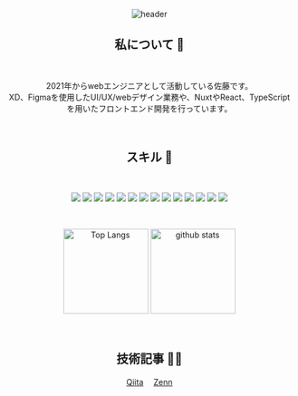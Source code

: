<div align="center">

![header](https://capsule-render.vercel.app/api?type=waving&color=auto&height=250&section=header&text=👋%20初めまして!%20&fontSize=30&fontAlignY=38)

<h2>私について 🤝</h2>
&thinsp;

 <p>
    2021年からwebエンジニアとして活動している佐藤です。<br>
    XD、Figmaを使用したUI/UX/webデザイン業務や、NuxtやReact、TypeScriptを用いたフロントエンド開発を行っています。
</p>

&thinsp;

<h2>スキル 🚀</h2>
&thinsp;

![](https://img.shields.io/badge/HTML-E34F26?style=for-the-badge&logo=html5&logoColor=white) ![](https://img.shields.io/badge/CSS-1572B6?style=for-the-badge&logo=CSS3&logoColor=white) ![](https://img.shields.io/badge/Javascript-F7DF1E?style=for-the-badge&logo=Javascript&logoColor=black) ![](https://img.shields.io/badge/Typescript-3178C6?style=for-the-badge&logo=Typescript&logoColor=white) ![](https://img.shields.io/badge/React-61DAFB?style=for-the-badge&logo=React&logoColor=white) ![](https://img.shields.io/badge/React_Native-61DAFB?style=for-the-badge&logo=React&logoColor=white) ![](https://img.shields.io/badge/Redux_Toolkit-764ABC?style=for-the-badge&logo=Redux&logoColor=white) ![](https://img.shields.io/badge/Vue-4FC08D?style=for-the-badge&logo=Vue.js&logoColor=white) ![](https://img.shields.io/badge/Nuxt-319795?style=for-the-badge&logo=Nuxt.js&logoColor=white) ![](https://img.shields.io/badge/Vuetify-1867C0?style=for-the-badge&logo=Vuetify&logoColor=white) ![](https://img.shields.io/badge/ChakraUI-319795?style=for-the-badge&logo=chakraui&logoColor=white) ![](https://img.shields.io/badge/wordpress-21759B?style=for-the-badge&logo=wordpress&logoColor=white) ![](https://img.shields.io/badge/tailwindcss-06B6D4?style=for-the-badge&logo=tailwindcss&logoColor=white) ![](https://img.shields.io/badge/next-06B6D4?style=for-the-badge&logo=next.js&logoColor=white)

&thinsp;

<p align="center"> 
  <img alt="Top Langs" height="150px" src="https://github-readme-stats.vercel.app/api/top-langs/?username=m-sato96&layout=compact" />
  <img alt="github stats" height="150px"  src="https://github-readme-stats.vercel.app/api?username=m-sato96&show_icons=true" />
</p>

&thinsp;

<h2>技術記事 ✍🏻</h2>
&thinsp;
<a href="https://qiita.com/__knm__" target="_blank" rel="noopener noreferrer">Qiita</a>　
<a  href="https://zenn.dev/knm" target="_blank" rel="noopener noreferrer">Zenn</a>
&thinsp;

</div>
